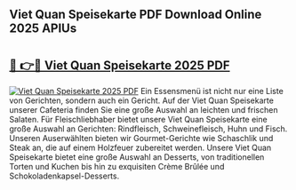 ## Viet Quan Speisekarte PDF Download Online 2025 APIUs

# <h2><a href="http://gc8l3ky.nevu.top/?p=Viet+Quan+Speisekarte">🔗 👉🔴 Viet Quan Speisekarte 2025 PDF</a></h2>

[![Viet Quan Speisekarte 2025 PDF](https://i.imgur.com/dBaPXMq.png)](http://gc8l3ky.nevu.top/?p=Viet+Quan+Speisekarte)
Ein Essensmenü ist nicht nur eine Liste von Gerichten, sondern auch ein Gericht. Auf der Viet Quan Speisekarte unserer Cafeteria finden Sie eine große Auswahl an leichten und frischen Salaten. Für Fleischliebhaber bietet unsere Viet Quan Speisekarte eine große Auswahl an Gerichten: Rindfleisch, Schweinefleisch, Huhn und Fisch. Unseren Auserwählten bieten wir Gourmet-Gerichte wie Schaschlik und Steak an, die auf einem Holzfeuer zubereitet werden. Unsere Viet Quan Speisekarte bietet eine große Auswahl an Desserts, von traditionellen Torten und Kuchen bis hin zu exquisiten Crème Brûlée und Schokoladenkapsel-Desserts.

